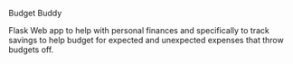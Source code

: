 Budget Buddy

Flask Web app to help with personal finances and specifically to track savings to help budget for expected and unexpected expenses that throw budgets off.
